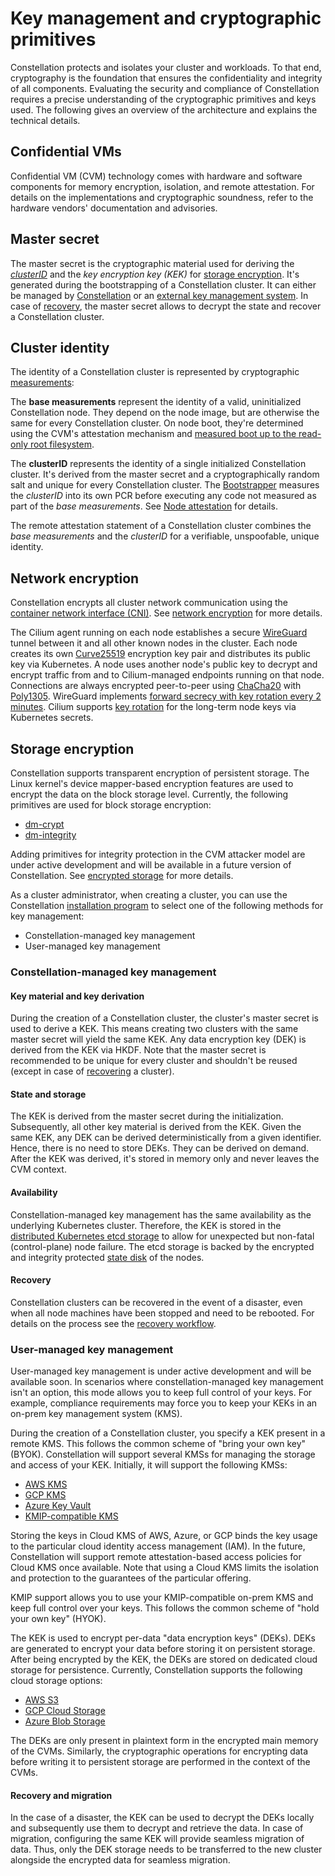 # Key management and cryptographic primitives

Constellation protects and isolates your cluster and workloads.
To that end, cryptography is the foundation that ensures the confidentiality and integrity of all components.
Evaluating the security and compliance of Constellation requires a precise understanding of the cryptographic primitives and keys used.
The following gives an overview of the architecture and explains the technical details.

## Confidential VMs

Confidential VM (CVM) technology comes with hardware and software components for memory encryption, isolation, and remote attestation.
For details on the implementations and cryptographic soundness, refer to the hardware vendors' documentation and advisories.

## Master secret

The master secret is the cryptographic material used for deriving the [_clusterID_](#cluster-identity) and the _key encryption key (KEK)_ for [storage encryption](#storage-encryption).
It's generated during the bootstrapping of a Constellation cluster.
It can either be managed by [Constellation](#constellation-managed-key-management) or an [external key management system](#user-managed-key-management).
In case of [recovery](#recovery-and-migration), the master secret allows to decrypt the state and recover a Constellation cluster.

## Cluster identity

The identity of a Constellation cluster is represented by cryptographic [measurements](attestation.md#runtime-measurements):

The **base measurements** represent the identity of a valid, uninitialized Constellation node.
They depend on the node image, but are otherwise the same for every Constellation cluster.
On node boot, they're determined using the CVM's attestation mechanism and [measured boot up to the read-only root filesystem](../components/node-images.md).

The **clusterID** represents the identity of a single initialized Constellation cluster.
It's derived from the master secret and a cryptographically random salt and unique for every Constellation cluster.
The [Bootstrapper](../components/microservices.md#bootstrapper) measures the _clusterID_ into its own PCR before executing any code not measured as part of the _base measurements_.
See [Node attestation](../security/attestation.md#node-attestation) for details.

The remote attestation statement of a Constellation cluster combines the _base measurements_ and the _clusterID_ for a verifiable, unspoofable, unique identity.

## Network encryption

Constellation encrypts all cluster network communication using the [container network interface (CNI)](https://github.com/containernetworking/cni).
See [network encryption](encrypted-networking.md) for more details.

The Cilium agent running on each node establishes a secure [WireGuard](https://www.wireguard.com/) tunnel between it and all other known nodes in the cluster.
Each node creates its own [Curve25519](http://cr.yp.to/ecdh.html) encryption key pair and distributes its public key via Kubernetes.
A node uses another node's public key to decrypt and encrypt traffic from and to Cilium-managed endpoints running on that node.
Connections are always encrypted peer-to-peer using [ChaCha20](http://cr.yp.to/chacha.html) with [Poly1305](http://cr.yp.to/mac.html).
WireGuard implements [forward secrecy with key rotation every 2 minutes](https://lists.zx2c4.com/pipermail/wireguard/2017-December/002141.html).
Cilium supports [key rotation](https://docs.cilium.io/en/stable/security/network/encryption-ipsec/#key-rotation) for the long-term node keys via Kubernetes secrets.

## Storage encryption

Constellation supports transparent encryption of persistent storage.
The Linux kernel's device mapper-based encryption features are used to encrypt the data on the block storage level.
Currently, the following primitives are used for block storage encryption:

- [dm-crypt](https://www.kernel.org/doc/html/latest/admin-guide/device-mapper/dm-crypt.html)
- [dm-integrity](https://www.kernel.org/doc/html/latest/admin-guide/device-mapper/dm-integrity.html)

Adding primitives for integrity protection in the CVM attacker model are under active development and will be available in a future version of Constellation.
See [encrypted storage](encrypted-storage.md) for more details.

As a cluster administrator, when creating a cluster, you can use the Constellation [installation program](../components/cli.md) to select one of the following methods for key management:

- Constellation-managed key management
- User-managed key management

### Constellation-managed key management

#### Key material and key derivation

During the creation of a Constellation cluster, the cluster's master secret is used to derive a KEK.
This means creating two clusters with the same master secret will yield the same KEK.
Any data encryption key (DEK) is derived from the KEK via HKDF.
Note that the master secret is recommended to be unique for every cluster and shouldn't be reused (except in case of [recovering](../../workflows/recovery.md) a cluster).

#### State and storage

The KEK is derived from the master secret during the initialization.
Subsequently, all other key material is derived from the KEK.
Given the same KEK, any DEK can be derived deterministically from a given identifier.
Hence, there is no need to store DEKs. They can be derived on demand.
After the KEK was derived, it's stored in memory only and never leaves the CVM context.

#### Availability

Constellation-managed key management has the same availability as the underlying Kubernetes cluster.
Therefore, the KEK is stored in the [distributed Kubernetes etcd storage](https://kubernetes.io/docs/tasks/administer-cluster/configure-upgrade-etcd/) to allow for unexpected but non-fatal (control-plane) node failure.
The etcd storage is backed by the encrypted and integrity protected [state disk](../components/node-images.md#state-disk) of the nodes.

#### Recovery

Constellation clusters can be recovered in the event of a disaster, even when all node machines have been stopped and need to be rebooted.
For details on the process see the [recovery workflow](../../workflows/recovery.md).

### User-managed key management

User-managed key management is under active development and will be available soon.
In scenarios where constellation-managed key management isn't an option, this mode allows you to keep full control of your keys.
For example, compliance requirements may force you to keep your KEKs in an on-prem key management system (KMS).

During the creation of a Constellation cluster, you specify a KEK present in a remote KMS.
This follows the common scheme of "bring your own key" (BYOK).
Constellation will support several KMSs for managing the storage and access of your KEK.
Initially, it will support the following KMSs:

- [AWS KMS](https://aws.amazon.com/kms/)
- [GCP KMS](https://cloud.google.com/security-key-management)
- [Azure Key Vault](https://azure.microsoft.com/en-us/services/key-vault/#product-overview)
- [KMIP-compatible KMS](https://www.oasis-open.org/committees/tc_home.php?wg_abbrev=kmip)

Storing the keys in Cloud KMS of AWS, Azure, or GCP binds the key usage to the particular cloud identity access management (IAM).
In the future, Constellation will support remote attestation-based access policies for Cloud KMS once available.
Note that using a Cloud KMS limits the isolation and protection to the guarantees of the particular offering.

KMIP support allows you to use your KMIP-compatible on-prem KMS and keep full control over your keys.
This follows the common scheme of "hold your own key" (HYOK).

The KEK is used to encrypt per-data "data encryption keys" (DEKs).
DEKs are generated to encrypt your data before storing it on persistent storage.
After being encrypted by the KEK, the DEKs are stored on dedicated cloud storage for persistence.
Currently, Constellation supports the following cloud storage options:

- [AWS S3](https://aws.amazon.com/s3/)
- [GCP Cloud Storage](https://cloud.google.com/storage)
- [Azure Blob Storage](https://azure.microsoft.com/en-us/services/storage/blobs/#overview)

The DEKs are only present in plaintext form in the encrypted main memory of the CVMs.
Similarly, the cryptographic operations for encrypting data before writing it to persistent storage are performed in the context of the CVMs.

#### Recovery and migration

In the case of a disaster, the KEK can be used to decrypt the DEKs locally and subsequently use them to decrypt and retrieve the data.
In case of migration, configuring the same KEK will provide seamless migration of data.
Thus, only the DEK storage needs to be transferred to the new cluster alongside the encrypted data for seamless migration.
